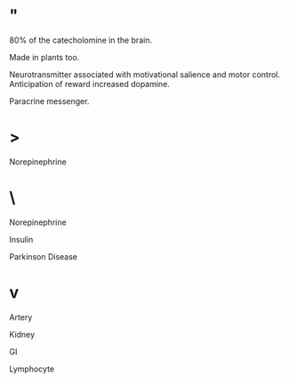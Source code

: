 # "

80% of the catecholomine in the brain. 

Made in plants too.

Neurotransmitter associated with motivational salience and motor control.
Anticipation of reward increased dopamine.

Paracrine messenger.

# >

Norepinephrine

# \

Norepinephrine

Insulin

Parkinson Disease

# v

Artery

Kidney

GI

Lymphocyte
